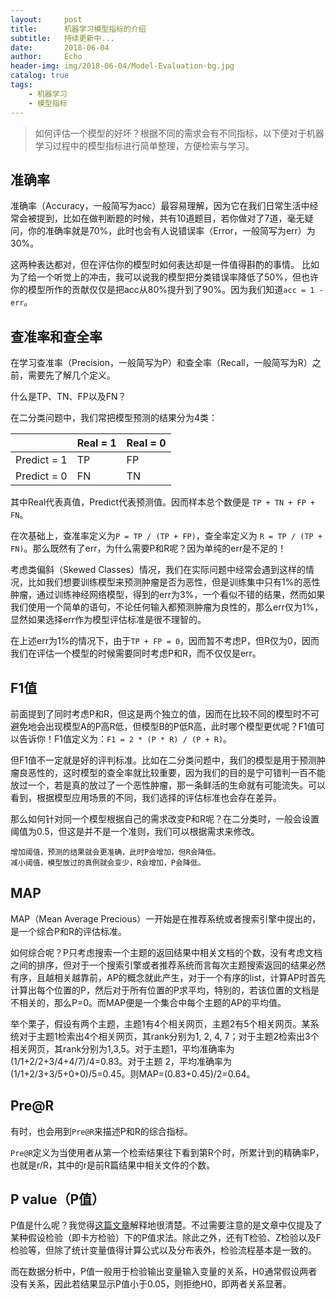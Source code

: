 ```yaml
---
layout:     post
title:      机器学习模型指标的介绍
subtitle:   持续更新中...
date:       2018-06-04
author:     Echo
header-img: img/2018-06-04/Model-Evaluation-bg.jpg
catalog: true
tags:
    - 机器学习
    - 模型指标
---
```


>如何评估一个模型的好坏？根据不同的需求会有不同指标，以下便对于机器学习过程中的模型指标进行简单整理，方便检索与学习。


## 准确率

准确率（Accuracy，一般简写为acc）最容易理解，因为它在我们日常生活中经常会被提到，比如在做判断题的时候，共有10道题目，若你做对了7道，毫无疑问，你的准确率就是70%，此时也会有人说错误率（Error，一般简写为err）为30%。

这两种表达都对，但在评估你的模型时如何表达却是一件值得斟酌的事情。
比如为了给一个听觉上的冲击，我可以说我的模型把分类错误率降低了50%，但也许你的模型所作的贡献仅仅是把acc从80%提升到了90%。因为我们知道`acc = 1 - err`。

## 查准率和查全率

在学习查准率（Precision，一般简写为P）和查全率（Recall，一般简写为R）之前，需要先了解几个定义。

什么是TP、TN、FP以及FN？

在二分类问题中，我们常把模型预测的结果分为4类：

|				| Real = 1	| Real = 0	|
|:--------------|:----------|:----------|
| Predict = 1	| TP	  	| FP		|
| Predict = 0	|	FN		| TN		|

其中Real代表真值，Predict代表预测值。因而样本总个数便是
`TP + TN + FP + FN`。

在次基础上，查准率定义为`P = TP / (TP + FP)`，查全率定义为
`R = TP / (TP + FN)`。那么既然有了err，为什么需要P和R呢？因为单纯的err是不足的！

考虑类偏斜（Skewed Classes）情况，我们在实际问题中经常会遇到这样的情况，比如我们想要训练模型来预测肿瘤是否为恶性，但是训练集中只有1%的恶性肿瘤，通过训练神经网络模型，得到的err为3%，一个看似不错的结果，然而如果我们使用一个简单的语句，不论任何输入都预测肿瘤为良性的，那么err仅为1%，显然如果选择err作为模型评估标准是很不理智的。

在上述err为1%的情况下，由于`TP + FP = 0`，因而暂不考虑P，但R仅为0，因而我们在评估一个模型的时候需要同时考虑P和R，而不仅仅是err。


## F1值

前面提到了同时考虑P和R，但这是两个独立的值，因而在比较不同的模型时不可避免地会出现模型A的P高R低，但模型B的P低R高，此时哪个模型更优呢？F1值可以告诉你！F1值定义为：`F1 = 2 * (P * R) / (P + R)`。

但F1值不一定就是好的评判标准。比如在二分类问题中，我们的模型是用于预测肿瘤良恶性的，这时模型的查全率就比较重要，因为我们的目的是宁可错判一百不能放过一个，若是真的放过了一个恶性肿瘤，那一条鲜活的生命就有可能流失。可以看到，根据模型应用场景的不同，我们选择的评估标准也会存在差异。

那么如何针对同一个模型根据自己的需求改变P和R呢？在二分类时，一般会设置阈值为0.5，但这是并不是一个准则，我们可以根据需求来修改。

	增加阈值，预测的结果就会更准确，此时P会增加，但R会降低。
	减小阈值，模型放过的真例就会变少，R会增加，P会降低。

## MAP

MAP（Mean Average Precious）一开始是在推荐系统或者搜索引擎中提出的，是一个综合P和R的评估标准。

如何综合呢？P只考虑搜索一个主题的返回结果中相关文档的个数，没有考虑文档之间的排序，但对于一个搜索引擎或者推荐系统而言每次主题搜索返回的结果必然有序，且越相关越靠前，AP的概念就此产生，对于一个有序的list，计算AP时首先计算出每个位置的P，然后对于所有位置的P求平均，特别的，若该位置的文档是不相关的，那么P=0。而MAP便是一个集合中每个主题的AP的平均值。

举个栗子，假设有两个主题，主题1有4个相关网页，主题2有5个相关网页。某系统对于主题1检索出4个相关网页，其rank分别为1, 2, 4, 7；对于主题2检索出3个相关网页，其rank分别为1,3,5。对于主题1，平均准确率为(1/1+2/2+3/4+4/7)/4=0.83。对于主题 2，平均准确率为(1/1+2/3+3/5+0+0)/5=0.45。则MAP=(0.83+0.45)/2=0.64。

## Pre@R

有时，也会用到`Pre@R`来描述P和R的综合指标。

`Pre@R`定义为当使用者从第一个检索结果往下看到第R个时，所累计到的精确率P，也就是r/R，其中的r是前R篇结果中相关文件的个数。

## P value（P值）

P值是什么呢？我觉得[这篇文章](https://www.jianshu.com/p/4c9b49878f3d)解释地很清楚。不过需要注意的是文章中仅提及了某种假设检验（即卡方检验）下的P值求法。除此之外，还有T检验、Z检验以及F检验等，但除了统计变量值得计算公式以及分布表外，检验流程基本是一致的。

而在数据分析中，P值一般用于检验输出变量输入变量的关系，H0通常假设两者没有关系，因此若结果显示P值小于0.05，则拒绝H0，即两者关系显著。

